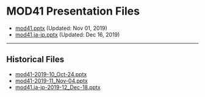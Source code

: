 <!--
This is a machine generated file, and should not be edited, as it will be overwritten with future updates.
-->

# MOD41 Presentation Files

- [mod41.pptx](https://globaleventcdn.blob.core.windows.net/assets/mod/mod41/mod41.pptx) (Updated: Nov 01, 2019)
- [mod41.ja-jp.pptx](https://globaleventcdn.blob.core.windows.net/assets/mod/mod41/mod41.ja-jp.pptx) (Updated: Dec 16, 2019)
---
## Historical Files
- [mod41-2019-10_Oct-24.pptx](https://globaleventcdn.blob.core.windows.net/assets/mod/mod41/mod41-2019-10_Oct-24.pptx)
- [mod41-2019-11_Nov-04.pptx](https://globaleventcdn.blob.core.windows.net/assets/mod/mod41/mod41-2019-11_Nov-04.pptx)
- [mod41.ja-jp-2019-12_Dec-18.pptx](https://globaleventcdn.blob.core.windows.net/assets/mod/mod41/mod41.ja-jp-2019-12_Dec-18.pptx)


